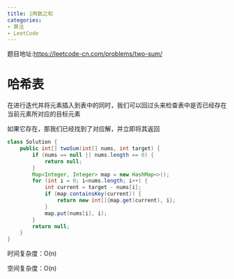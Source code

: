 ```yaml
---
title: 1两数之和
categories: 
- 算法
- LeetCode
---
```


题目地址:https://leetcode-cn.com/problems/two-sum/

# 哈希表

在进行迭代并将元素插入到表中的同时，我们可以回过头来检查表中是否已经存在当前元素所对应的目标元素

如果它存在，那我们已经找到了对应解，并立即将其返回

```java
class Solution {
    public int[] twoSum(int[] nums, int target) {
        if (nums == null || nums.length == 0) {
            return null;
        }
        Map<Integer, Integer> map = new HashMap<>();
        for (int i = 0; i<nums.length; i++) {
            int current = target - nums[i];
            if (map.containsKey(current)) {
                return new int[]{map.get(current), i};
            }
            map.put(nums[i], i);
        }
        return null;
    }
}
```

时间复杂度：O(n)

空间复杂度：O(n)